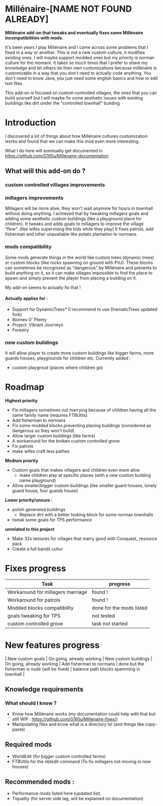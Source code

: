 # Millénaire-[NAME NOT FOUND ALREADY]
**Millénaire add-on that tweaks and eventually fixes some Millénaire incompatibilities with mods.**

It's been years I play Millénaire and I came across some problems that I fixed in a way or another.
This is not a new custom culture, it modifies existing ones. I will maybe support modded ones but my priority is norman culture for the moment. It takes so much times that I prefer to share my knowledge and let others do their own customizations because millénaire is customizable in a way that you don't need to actually code anything. You don't need to know Java, you just need some english basics and how to edit text files.

This add-on is focused on custom controlled villages, the ones that you can build yourself but I will maybe fix some aesthetic issues with existing buildings like dirt under the "controlled townhall" building


# Introduction
I discovered a lot of things about how Millénaire cultures customization works and found that we can make this mod even more interesting.

What I do here will eventually get documented in https://github.com/G1ll0u/Millenaire-documentation


## What will this add-on do ?

### custom controlled villages improvements


### millagers improvements
Millagers will be more alive, they won't wait anymore for hours in townhall without doing anything. I achieved that by tweaking millagers goals and adding some aesthetic custom buildings (like a playground place for children).
It tweaks and adds goals to millagers to improve the village "flow". (like wifes supervising the kids while they play)
It fixes patrols, add fisherman and other unavailable like potato plantation to normans.


### mods compatibility
Some mods generate things in the world like custom trees (dynamic trees) or custom blocks (like rocks spawning on ground with PVJ). These blocks can sometimes be recognized as "dangerous" by Millénaire and prevents to build anything on it, so it can make villages impossible to find the place to spawn and simply prevent the player from placing a building on it.

My add-on seems to actually fix that !

#### Actually applies for :
* Support for DynamicTrees* (I recommend to use DramaticTrees updated fork)
* Biomes O' Plenty
* Project: Vibrant Journeys
* Forestry


### new custom buildings
It will allow player to create more custom buildings like bigger farms, more guards houses, playgrounds for children etc.
Currently added :
* custom playgroud (places where children go)

# Roadmap

**Highest priority**
* Fix millagers sometimes not marrying because of children having all the same family name (requires FTBUtils)
* Add fisherman to normans 
* Fix some modded blocks preventing placing buildings (considered as dangerous so they won't build)
* Allow larger custom buildings (like farms)
* A workaround for the broken custom controlled grove
* Fix patrols
* make wifes craft less pathes

**Medium priority**
* Custom goals that makes villagers and children even more alive
  * make children play at specific places (with a new custom building name playground)
* Allow smaller/bigger custom buildings (like smaller guard houses, lonely guard house, four guards house)

**Lower priority/unsure :**
* polish generated buildings
  * Replace dirt with a better looking block for some norman townhalls
* tweak some goals for TPS performance

**unrelated to this project**
* Make 32x textures for villages that marry good with Conquest_ resource pack
* Create a full bandit cultur

# Fixes progress
| Task      | progress      |
| ------------- | ------------- |
| Workaround for millagers marriage |  found ! |
| Workaround for patrols |  found ! |
| Modded blocks compatibility |  done for the mods listed |
| goals tweaking for TPS | not tested |
| custom controlled grove | task not started |

# New features progress
| New custom goals | On going, already working
| New custom buildings | On going, already working
| Add fisherman to normans | done but the fisherman is nude (will be fixed)
| balance path blocks spamming in townhall |
## Knowledge requirements
### What should I know ?
* Know how Millénaire works (my documentation could help with that but still WIP : https://github.com/G1ll0u/Millenaire-fixes/)
* Manipulating files and know what is a directory lol (and things like copy-paste)

## Required mods
* WorldEdit (for bigger custom controlled farms)
* FTBUtils for the nbtedit command (To fix millagers not moving in new houses)

## Recommended mods :

* Performance mods listed here (updated list)
* Tiquality (for server side lag, will be explained on documentation)

